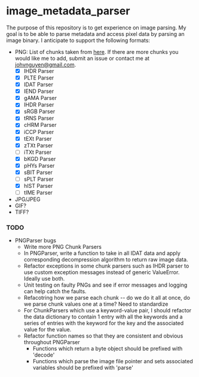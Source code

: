 # image_metadata_parser

The purpose of this repository is to get experience on image parsing. My goal is to be able to parse metadata and access pixel data by parsing an image binary.
I anticipate to support the following formats:
- PNG: List of chunks taken from [here](http://www.libpng.org/pub/png/spec/1.2/PNG-Chunks.html). If there are more chunks you would like me to add, submit an issue or contact me at <johvnguyen@gmail.com>.
	- [x] IHDR Parser
	- [x] PLTE Parser
	- [x] IDAT Parser
	- [x] IEND Parser
	- [x] gAMA Parser
	- [x] IHDR Parser
	- [x] sRGB Parser
	- [x] tRNS Parser
	- [x] cHRM Parser
	- [x] iCCP Parser
	- [x] tEXt Parser
	- [x] zTXt Parser
	- [ ] iTXt Parser
	- [x] bKGD Parser
	- [x] pHYs Parser
	- [x] sBIT Parser
	- [ ] sPLT Parser
	- [x] hIST Parser
	- [ ] tIME Parser

- JPG/JPEG
- GIF?
- TIFF?


### TODO
- PNGParser bugs
	- Write more PNG Chunk Parsers
	- In PNGParser, write a function to take in all IDAT data and apply corresponding decompression algorithm to return raw image data.
	- Refactor exceptions in some chunk parsers such as IHDR parser to use custom exception messages instead of generic ValueError. Ideally use both.
	- Unit testing on faulty PNGs and see if error messages and logging can help catch the faults.
	- Refacotring how we parse each chunk -- do we do it all at once, do we parse chunk values one at a time? Need to standardize
	- For ChunkParsers which use a keyword-value pair, I should refactor the data dictionary to contain 1 entry with all the keywords and a series of entries with the keyword for the key and the associated value for the value.
	- Refactor function names so that they are consistent and obvious throughout PNGParser
		- Functions which return a byte object should be prefixed with 'decode'
		- Functions which parse the image file pointer and sets associated variables should be prefixed with 'parse'

